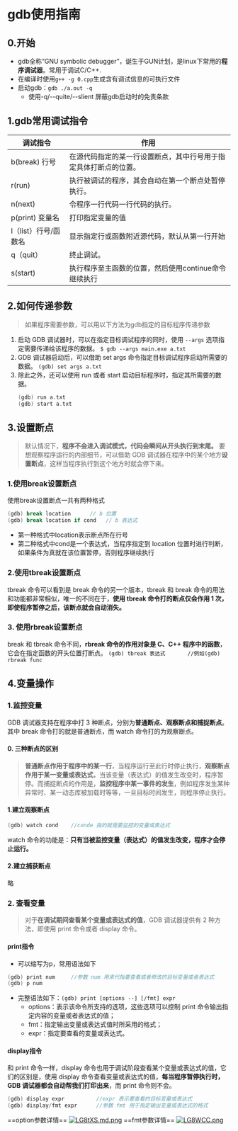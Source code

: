 # gdb使用指南

## 0.开始
- gdb全称“GNU symbolic debugger”，诞生于GUN计划，是linux下常用的**程序调试器**。常用于调试C/C++.
- 在编译时使用`g++ -g 0.cpp`生成含有调试信息的可执行文件
- 启动gdb：`gdb ./a.out -q`
	- 使用-q/--quite/--slient 屏蔽gdb启动时的免责条款

## 1.gdb常用调试指令
| 调试指令 | 作用 |
|---------|-------|
|b(break) 行号|在源代码指定的某一行设置断点，其中行号用于指定具体打断点的位置。|
|r(run)|执行被调试的程序，其会自动在第一个断点处暂停执行。|
|n(next)|令程序一行代码一行代码的执行。|
|p(print) 变量名|打印指定变量的值|
|l（list）行号/函数名|显示指定行或函数附近源代码，默认从第一行开始|
|q（quit）|终止调试。|
|s(start)|执行程序至主函数的位置，然后使用continue命令继续执行|

## 2.如何传递参数
> 如果程序需要参数，可以用以下方法为gdb指定的目标程序传递参数
1. 启动 GDB 调试器时，可以在指定目标调试程序的同时，使用 `--args` 选项指定需要传递给该程序的数据。
	`$ gdb --args main.exe a.txt`
2.  GDB 调试器启动后，可以借助 set args 命令指定目标调试程序启动所需要的数据。
	`(gdb) set args a.txt`
3. 除此之外，还可以使用 run 或者 start 启动目标程序时，指定其所需要的数据。
	```C++
	(gdb) run a.txt
	(gdb) start a.txt
	```

## 3.设置断点
>默认情况下，**程序不会进入调试模式，代码会瞬间从开头执行到末尾。** 要想观察程序运行的内部细节，可以借助 GDB 调试器在程序中的某个地方**设置断点**，这样当程序执行到这个地方时就会停下来。
### 1.使用break设置断点
使用break设置断点一共有两种格式
```C++
(gdb) break location      // b 位置
(gdb) break location if cond   // b 表达式
```
- 第一种格式中location表示断点所在行号
- 第二种格式中cond是一个表达式，当程序指定到 location 位置时进行判断，如果条件为真就在该位置暂停，否则程序继续执行
### 2.使用tbreak设置断点
tbreak 命令可以看到是 break 命令的另一个版本，tbreak 和 break 命令的用法和功能都非常相似，唯一的不同在于，**使用 tbreak 命令打的断点仅会作用 1 次，即使程序暂停之后，该断点就会自动消失。**
### 3. 使用rbreak设置断点
break 和 tbreak 命令不同，**rbreak 命令的作用对象是 C、C++ 程序中的函数**，它会在指定函数的开头位置打断点。
`(gdb) tbreak 表达式		//例如(gdb) rbreak func `


## 4.变量操作
### 1.监控变量
GDB 调试器支持在程序中打 3 种断点，分别为**普通断点、观察断点和捕捉断点**。其中 break 命令打的就是普通断点，而 watch 命令打的为观察断点。
#### 0. 三种断点的区别
>**普通断点作用于程序中的某一行**，当程序运行至此行时停止执行，**观察断点作用于某一变量或表达式**，当该变量（表达式）的值发生改变时，程序暂停。而捕捉断点的作用是，**监控程序中某一事件的发生**，例如程序发生某种异常时、某一动态库被加载时等等，一旦目标时间发生，则程序停止执行。

#### 1.建立观察断点
```C++
(gdb) watch cond 	//conde 指的就是要监控的变量或表达式
```
watch 命令的功能是：**只有当被监控变量（表达式）的值发生改变，程序才会停止运行。**

#### 2.建立捕获断点
略
### 2. 查看变量
>对于**在调试期间查看某个变量或表达式的值**，GDB 调试器提供有 2 种方法，即使用 print 命令或者 display 命令。
#### print指令
- 可以缩写为p，常用语法如下
```C++
(gdb) print num		//参数 num 用来代指要查看或者修改的目标变量或者表达式
(gdb) p num
```

- 完整语法如下：`(gdb) print [options --] [/fmt] expr`
	- options：表示该命令所支持的选项，这些选项可以控制 print 命令输出指定内容的变量或者表达式的值；
	- fmt：指定输出变量或表达式值时所采用的格式；
	- expr：指定要查看的变量或表达式。

#### display指令
和 print 命令一样，display 命令也用于调试阶段查看某个变量或表达式的值，它们的区别是，使用 display 命令查看变量或表达式的值，**每当程序暂停执行时，GDB 调试器都会自动帮我们打印出来**，而 print 命令则不会。
```C++
(gdb) display expr			//expr 表示要查看的目标变量或表达式
(gdb) display/fmt expr		//参数 fmt 用于指定输出变量或表达式的格式
```

==option参数详情==
[![LG8tXS.md.png](https://s6.jpg.cm/2021/11/24/LG8tXS.md.png)](https://imagelol.com/image/LG8tXS)
==fmt参数详情==
[![LG8WCC.png](https://s6.jpg.cm/2021/11/24/LG8WCC.png)](https://imagelol.com/image/LG8WCC)

